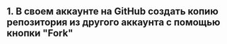 ## 1. В своем аккаунте на GitHub создать копию репозитория из другого аккаунта с помощью кнопки "Fork"

